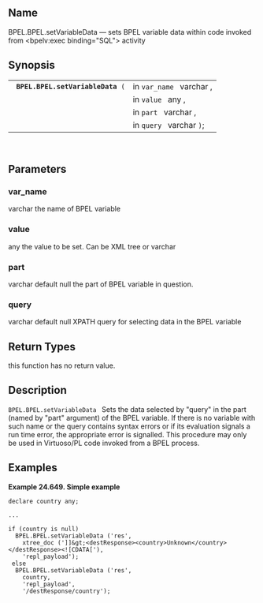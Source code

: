 <div>

<div>

</div>

<div>

## Name

BPEL.BPEL.setVariableData — sets BPEL variable data within code invoked
from \<bpelv:exec binding="SQL"\> activity

</div>

<div>

## Synopsis

<div>

|                                        |                          |
|----------------------------------------|--------------------------|
| ` `**`BPEL.BPEL.setVariableData`**` (` | in `var_name ` varchar , |
|                                        | in `value ` any ,        |
|                                        | in `part ` varchar ,     |
|                                        | in `query ` varchar `)`; |

<div>

 

</div>

</div>

</div>

<div>

## Parameters

<div>

### var_name

<span class="type">varchar </span> the name of BPEL variable

</div>

<div>

### value

<span class="type">any </span> the value to be set. Can be XML tree or
varchar

</div>

<div>

### part

<span class="type">varchar default null </span> the part of BPEL
variable in question.

</div>

<div>

### query

<span class="type">varchar default null</span> XPATH query for selecting
data in the BPEL variable

</div>

</div>

<div>

## Return Types

this function has no return value.

</div>

<div>

## Description

`BPEL.BPEL.setVariableData ` Sets the data selected by "query" in the
part (named by "part" argument) of the BPEL variable. If there is no
variable with such name or the query contains syntax errors or if its
evaluation signals a run time error, the appropriate error is signalled.
This procedure may only be used in Virtuoso/PL code invoked from a BPEL
process.

</div>

<div>

## Examples

<div>

**Example 24.649. Simple example**

<div>

``` screen
declare country any;

...

if (country is null)
  BPEL.BPEL.setVariableData ('res',
    xtree_doc (']]&gt;<destResponse><country>Unknown</country></destResponse><![CDATA['),
    'repl_payload');
 else
  BPEL.BPEL.setVariableData ('res',
    country,
    'repl_payload',
    '/destResponse/country');
      
```

</div>

</div>

  

</div>

</div>
